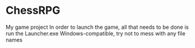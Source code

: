 # ChessRPG
My game project
In order to launch the game, all that needs to be done is run the Launcher.exe
Windows-compatible, try not to mess with any file names
